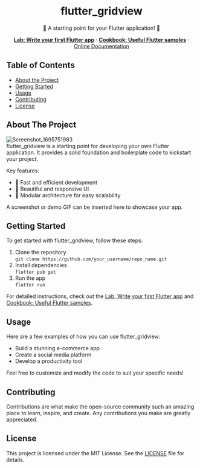 <!DOCTYPE html>
<html>
<head>
</head>
<body>
  <center>
    <h1>flutter_gridview</h1>
    <p>🚀 A starting point for your Flutter application! 📱</p>
    <p>
      <a href="https://docs.flutter.dev/get-started/codelab"><strong>Lab: Write your first Flutter app</strong></a>
      ·
      <a href="https://docs.flutter.dev/cookbook"><strong>Cookbook: Useful Flutter samples</strong></a>
      ·
      <a href="https://docs.flutter.dev/">Online Documentation</a>
    </p>
  </center>

  <h2>Table of Contents</h2>

  <ul>
    <li><a href="#about-the-project">About the Project</a></li>
    <li><a href="#getting-started">Getting Started</a></li>
    <li><a href="#usage">Usage</a></li>
    <li><a href="#contributing">Contributing</a></li>
    <li><a href="#license">License</a></li>
  </ul>

  <h2>About The Project</h2>

  <p>
    <img src="https://github.com/NurhayatYurtaslan/flutter_gridview/assets/80510115/67fe07b9-7959-43b5-a90d-6a00b89af1f4" alt="Screenshot_1695751983" width: 150>
    <br>
    flutter_gridview is a starting point for developing your own Flutter application. It provides a solid foundation and boilerplate code to kickstart your project.
  </p>

  <p>Key features:</p>
  <ul>
    <li>🚀 Fast and efficient development</li>
    <li>📱 Beautiful and responsive UI</li>
    <li>🧩 Modular architecture for easy scalability</li>
  </ul>

  <p>A screenshot or demo GIF can be inserted here to showcase your app.</p>

  <h2>Getting Started</h2>

  <p>
    To get started with flutter_gridview, follow these steps:
  </p>

  <ol>
    <li>Clone the repository<br>
      <code>git clone https://github.com/your_username/repo_name.git</code>
    </li>
    <li>Install dependencies<br>
      <code>flutter pub get</code>
    </li>
    <li>Run the app<br>
      <code>flutter run</code>
    </li>
  </ol>

  <p>For detailed instructions, check out the <a href="https://docs.flutter.dev/get-started/codelab">Lab: Write your first Flutter app</a> and <a href="https://docs.flutter.dev/cookbook">Cookbook: Useful Flutter samples</a>.</p>

  <h2>Usage</h2>

  <p>Here are a few examples of how you can use flutter_gridview:</p>

  <ul>
    <li>Build a stunning e-commerce app</li>
    <li>Create a social media platform</li>
    <li>Develop a productivity tool</li>
  </ul>

  <p>Feel free to customize and modify the code to suit your specific needs!</p>

  <h2>Contributing</h2>

  <p>Contributions are what make the open-source community such an amazing place to learn, inspire, and create. Any contributions you make are greatly appreciated.</p>

  <h2>License</h2>

  <p>This project is licensed under the MIT License. See the <a href="LICENSE">LICENSE</a> file for details.</p>
</body>
</html>

